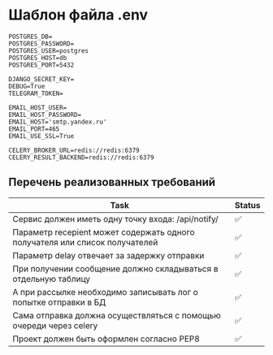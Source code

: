 <H1> Шаблон файла .env</H1>

```text 
POSTGRES_DB=
POSTGRES_PASSWORD=
POSTGRES_USER=postgres
POSTGRES_HOST=db
POSTGRES_PORT=5432

DJANGO_SECRET_KEY=
DEBUG=True
TELEGRAM_TOKEN=

EMAIL_HOST_USER=
EMAIL_HOST_PASSWORD=
EMAIL_HOST='smtp.yandex.ru'
EMAIL_PORT=465
EMAIL_USE_SSL=True

CELERY_BROKER_URL=redis://redis:6379
CELERY_RESULT_BACKEND=redis://redis:6379
 ```

## Перечень реализованных требований

| Task                                                                        | Status |
|-----------------------------------------------------------------------------|--------|
| Сервис должен иметь одну точку входа: /api/notify/                          | ✅      |
| Параметр recepient может содержать одного получателя или список получателей | ✅      |
| Параметр delay отвечает за задержку отправки                                | ✅      |
| При получении сообщение должно складываться в отдельную таблицу             | ✅      |
| А при рассылке необходимо записывать лог о попытке отправки в БД            | ✅      |
| Сама отправка должна осуществляться с помощью очереди через celery          | ✅      |
| Проект должен быть оформлен согласно PEP8                                   | ✅      |

